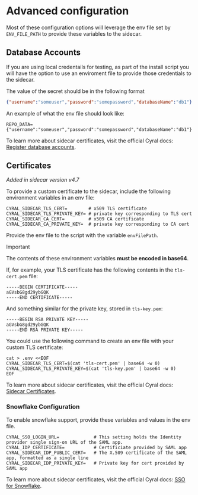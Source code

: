 # Advanced configuration

Most of these configuration options will leverage the env file set by `ENV_FILE_PATH` to
provide these variables to the sidecar.

## Database Accounts

If you are using local credentails for testing, as part of the install script you will have the option to use an enviroment file to provide those credentials to the sidecar.

The value of the secret should be in the following format

```json
{"username":"someuser","password":"somepassword","databaseName":"db1"}
```

An example of what the env file should look like:

```shell
REPO_DATA={"username":"someuser","password":"somepassword","databaseName":"db1"}
```

To learn more about sidecar certificates, visit the official Cyral docs:
[Register database accounts](https://cyral.com/docs/manage-user-access/database-accounts).

## Certificates

_Added in sidecar version v4.7_

To provide a custom certificate to the sidecar, include the following
environment variables in an env file:

```dotenv
CYRAL_SIDECAR_TLS_CERT=        # x509 TLS certificate
CYRAL_SIDECAR_TLS_PRIVATE_KEY= # private key corresponding to TLS cert
CYRAL_SIDECAR_CA_CERT=         # x509 CA certificate
CYRAL_SIDECAR_CA_PRIVATE_KEY=  # private key corresponding to CA cert
```

Provide the env file to the script with the variable `envFilePath`.

> [!IMPORTANT]
> The contents of these environment variables **must be encoded in base64**.

If, for example, your TLS certificate has the following contents in the
`tls-cert.pem` file:

```text
-----BEGIN CERTIFICATE-----
aGVsbG8gd29ybGQK
-----END CERTIFICATE-----
```

And something similar for the private key, stored in `tls-key.pem`:

```text
-----BEGIN RSA PRIVATE KEY-----
aGVsbG8gd29ybGQK
-----END RSA PRIVATE KEY-----
```

You could use the following command to create an env file with your custom TLS
certificate:

```shell
cat > .env <<EOF
CYRAL_SIDECAR_TLS_CERT=$(cat 'tls-cert.pem' | base64 -w 0)
CYRAL_SIDECAR_TLS_PRIVATE_KEY=$(cat 'tls-key.pem' | base64 -w 0)
EOF
```

To learn more about sidecar certificates, visit the official Cyral docs:
[Sidecar Certificates](https://cyral.com/docs/sidecars/sidecar-certificates).

### Snowflake Configuration

To enable snowflake support, provide these variables and values in the env file.

```dotenv
CYRAL_SSO_LOGIN_URL=             # This setting holds the Identity provider single sign-on URL of the SAML app.
CYRAL_IDP_CERTIFICATE=           # Certificiate provided by SAML app
CYRAL_SIDECAR_IDP_PUBLIC_CERT=   # The X.509 certificate of the SAML app, formatted as a single line
CYRAL_SIDECAR_IDP_PRIVATE_KEY=   # Private key for cert provided by SAML app
```

To learn more about sidecar certificates, visit the official Cyral docs:
[SSO for Snowflake](https://cyral.com/docs/manage-repositories/sso-for-snowflake/#configure-your-cyral-sidecar-as-the-idp-in-snowflake).
